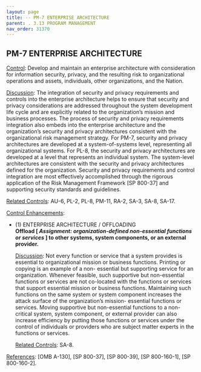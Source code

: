 ```yaml
---
layout: page
title: -- PM-7 ENTERPRISE ARCHITECTURE 
parent: . 3.13 PROGRAM MANAGEMENT 
nav_order: 31370 
---
```


## PM-7 ENTERPRISE ARCHITECTURE

<ins>Control</ins>: Develop and maintain an enterprise architecture with consideration for information security, privacy, and the resulting risk to organizational operations and assets, individuals, other organizations, and the Nation.

<ins>Discussion</ins>: The integration of security and privacy requirements and controls into the enterprise architecture helps to ensure that security and privacy considerations are addressed throughout the system development life cycle and are explicitly related to the organization’s mission and business processes. The process of security and privacy requirements integration also embeds into the enterprise architecture and the organization’s security and privacy architectures consistent with the organizational risk management strategy. For PM-7, security and privacy architectures are developed at a system-of-systems level, representing all organizational systems. For PL-8, the security and privacy architectures are developed at a level that represents an individual system. The system-level architectures are consistent with the security and privacy architectures defined for the organization. Security and privacy requirements and control integration are most effectively accomplished through the rigorous application of the Risk Management Framework [SP 800-37] and supporting security standards and guidelines.
   
<ins>Related Controls</ins>: AU-6, PL-2, PL-8, PM-11, RA-2, SA-3, SA-8, SA-17.

<ins>Control Enhancements</ins>:
   
* (1) ENTERPRISE ARCHITECTURE / OFFLOADING<br>
**Offload [ _Assignment: organization-defined non-essential functions or services_ ] to other systems, system components, or an external provider.**

    <ins>Discussion</ins>: Not every function or service that a system provides is essential to organizational mission or business functions. Printing or copying is an example of a non- essential but supporting service for an organization. Whenever feasible, such supportive but non-essential functions or services are not co-located with the functions or services that support essential mission or business functions. Maintaining such functions on the same system or system component increases the attack surface of the organization’s mission- essential functions or services. Moving supportive but non-essential functions to a non- critical system, system component, or external provider can also increase efficiency by putting those functions or services under the control of individuals or providers who are subject matter experts in the functions or services.

    <ins>Related Controls</ins>: SA-8.

<ins>References</ins>: [OMB A-130], [SP 800-37], [SP 800-39], [SP 800-160-1], [SP 800-160-2].
